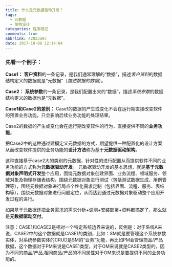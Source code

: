 ```yaml
---
title: 什么是元数据驱动开发？
tags:
  - 元数据
  - 架构设计
categories: 程序随记
comments: true
abbrlink: 42023a9c
date: 2017-10-08 12:14:04
---
```

### 先看一个例子：
**Case1：**
**客户资料**的一条记录，是我们通常理解的“数据”，描述*客户资料*的数据结构定义的数据就是“元数据”（*描述数据的数据*）。

**Case2：**
**系统参数**的一条记录，是我们配置出来的“数据”，描述*系统参数*的数据结构定义的数据也是“元数据”。

**Case1和Case2的差别：**
Case1的数据的产生或变化不会在运行期直接改变软件的预置业务功能，只会影响后续业务功能的处理结果。

Case2的数据的产生或变化会在运行期改变软件的行为，直接提供不同的**业务功能**。

把Case2中的这种通过建模定义元数据的方式，期望提供一种配置化的设计方案从而改变软件提供的业务功能的**设计方法**称为基于**元数据驱动架构**。

这种直接基于case2大的类别的元数据，针对性的进行配置从而提供软件不同的业务功能的方式称为**元数据驱动开发**。
元数据驱动开发的基本思想，就是**基于元数据对象声明式开发**整个应用，围绕元数据对象创建界面、业务流程、领域服务、领域对象及物理存储表结构，围绕元数据对象进行测试（包括测试数据生成、用例管理等），围绕元数据对象进行局点个性化需求定制（包括界面、流程、服务、表结构等），围绕元数据对象进行问题定位，从而达到通过元数据对象驱动整个应用开发过程的进行。

如果基于元数据还把业务需求的需求分析+调测+安装部署+资料都搞定了，那么就是**元数据驱动交付**。

注意：CASE1和CASE2是相对一个特定系统边界来说的，反例是：对于系统A来说，CASE2中的这个数据就是CASE1的类别，比如：SM就是要管理这个系统参数实体，对系统参数实体的CRUD是SM的“业务”功能，再比如PM会管理商品/产品数据，这个数据对于PM来说是CASE1类型，对于OM来说就是CASE2类型的，因为不同的商品/产品,相同商品/产品的不同属性对于OM来说是要提供不同的业务功能的。
